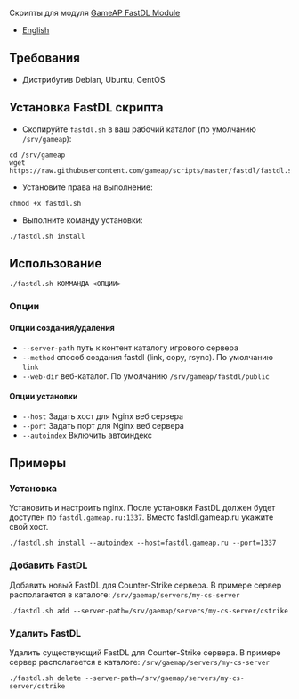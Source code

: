 Скрипты для модуля [GameAP FastDL Module](https://github.com/gameap/fastdl-module)

* [English](README.md)

## Требования

* Дистрибутив Debian, Ubuntu, CentOS

## Установка FastDL скрипта

* Скопируйте `fastdl.sh` в ваш рабочий каталог (по умолчанию `/srv/gameap`):
```
cd /srv/gameap
wget https://raw.githubusercontent.com/gameap/scripts/master/fastdl/fastdl.sh
```

* Установите права на выполнение:
```
chmod +x fastdl.sh
```
* Выполните команду установки: 
```
./fastdl.sh install
```

## Использование
```
./fastdl.sh КОММАНДА <ОПЦИИ>
```

### Опции

#### Опции создания/удаления
* `--server-path` путь к контент каталогу игрового сервера
* `--method` способ создания fastdl (link, copy, rsync). По умолчанию `link`
* `--web-dir` веб-каталог. По умолчанию `/srv/gameap/fastdl/public`

#### Опции установки
* `--host` Задать хост для Nginx веб сервера
* `--port` Задать порт для Nginx веб сервера
* `--autoindex` Включить автоиндекс

## Примеры

### Установка

Установить и настроить nginx. После установки FastDL должен будет доступен по `fastdl.gameap.ru:1337`. Вместо 
fastdl.gameap.ru укажите свой хост.

```
./fastdl.sh install --autoindex --host=fastdl.gameap.ru --port=1337
```

### Добавить FastDL

Добавить новый FastDL для Counter-Strike сервера. В примере сервер располагается в каталоге: 
`/srv/gaemap/servers/my-cs-server`

```
./fastdl.sh add --server-path=/srv/gaemap/servers/my-cs-server/cstrike
```

### Удалить FastDL

Удалить существующий FastDL для Counter-Strike сервера. В примере сервер располагается в каталоге: 
`/srv/gaemap/servers/my-cs-server`

```
./fastdl.sh delete --server-path=/srv/gaemap/servers/my-cs-server/cstrike
```